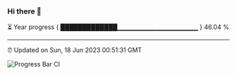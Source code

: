 ### Hi there 👋

⏳ Year progress { █████████████▁▁▁▁▁▁▁▁▁▁▁▁▁▁▁▁▁ } 46.04 %

---

⏰ Updated on Sun, 18 Jun 2023 00:51:31 GMT

![Progress Bar CI](https://github.com/Shyam-Makwana/GitHub-Actions-Demo/workflows/Progress%20Bar%20CI/badge.svg)
